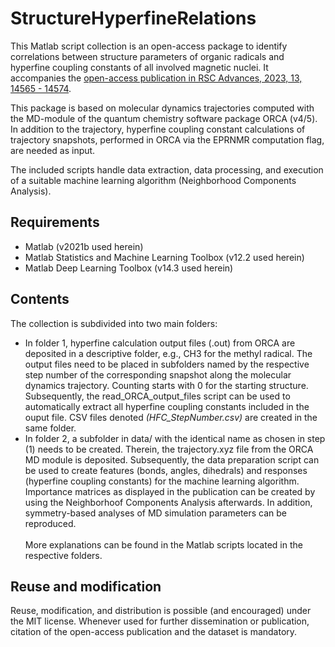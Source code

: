 # StructureHyperfineRelations

This Matlab script collection is an open-access package to identify correlations between
structure parameters of organic radicals and hyperfine coupling constants of all involved magnetic nuclei.
It accompanies the [open-access publication in RSC Advances, 2023, 13, 14565 - 14574](https://doi.org/10.1039/D3RA02476H).

This package is based on molecular dynamics trajectories computed with the MD-module of the quantum chemistry software package
ORCA (v4/5). In addition to the trajectory, hyperfine coupling constant calculations of trajectory snapshots, performed
in ORCA via the EPRNMR computation flag, are needed as input.

The included scripts handle data extraction, data processing, and execution of a suitable machine learning algorithm (Neighborhood Components Analysis).

Requirements
----
* Matlab (v2021b used herein)
* Matlab Statistics and Machine Learning Toolbox (v12.2 used herein)
* Matlab Deep Learning Toolbox (v14.3 used herein)

Contents
----
The collection is subdivided into two main folders:  <br>
* In folder 1, hyperfine calculation output files (.out) from ORCA are deposited in a descriptive folder, e.g., CH3 for the methyl radical.
The output files need to be placed in subfolders named by the respective step number of the corresponding snapshot along the molecular dynamics trajectory. 
Counting starts with 0 for the starting structure. Subsequently, the read_ORCA_output_files script can be used to automatically extract all hyperfine coupling constants included in the ouput file. CSV files denoted *(HFC_StepNumber.csv)* are created in the same folder. <br>
* In folder 2, a subfolder in data/ with the identical name as chosen in step (1) needs to be created. Therein, the trajectory.xyz file from the ORCA MD module is deposited.
Subsequently, the data preparation script can be used to create features (bonds, angles, dihedrals) and responses (hyperfine coupling constants) for the machine learning algorithm.
Importance matrices as displayed in the publication can be created by using the Neighborhoof Components Analysis afterwards. 
In addition, symmetry-based analyses of MD simulation parameters can be reproduced. <br><br>
More explanations can be found in the Matlab scripts located in the respective folders.

Reuse and modification
----
Reuse, modification, and distribution is possible (and encouraged) under the MIT license. 
Whenever used for further dissemination or publication, citation of the open-access publication and the dataset is mandatory.
